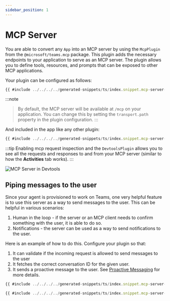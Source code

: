 ```yaml
---
sidebar_position: 1
---
```


# MCP Server

You are able to convert any `App` into an MCP server by using the `McpPlugin` from the `@microsoft/teams.mcp` package. This plugin adds the necessary endpoints to your application to serve as an MCP server. The plugin allows you to define tools, resources, and prompts that can be exposed to other MCP applications. 

Your plugin can be configured as follows:
<!-- langtabs-start -->
```typescript
{{ #include ../../../../generated-snippets/ts/index.snippet.mcp-server-plugin-config.ts }}
```
<!-- langtabs-end -->

:::note
> By default, the MCP server will be available at `/mcp` on your application. You can change this by setting the `transport.path` property in the plugin configuration.
:::

And included in the app like any other plugin:
<!-- langtabs-start -->
```typescript
{{ #include ../../../../generated-snippets/ts/index.snippet.mcp-server-app-config.ts }}
```
<!-- langtabs-end -->

:::tip
Enabling mcp request inspection and the `DevtoolsPlugin` allows you to see all the requests and responses to and from your MCP server (similar to how the **Activities** tab works).
:::

![MCP Server in Devtools](/screenshots/mcp-devtools.gif)

## Piping messages to the user

Since your agent is provisioned to work on Teams, one very helpful feature is to use this server as a way to send messages to the user. This can be helpful in various scenarios:

1. Human in the loop - if the server or an MCP client needs to confirm something with the user, it is able to do so.
2. Notifications - the server can be used as a way to send notifications to the user.

Here is an example of how to do this. Configure your plugin so that:
1. It can validate if the incoming request is allowed to send messages to the user
2. It fetches the correct conversation ID for the given user. 
3. It sends a proactive message to the user. See [Proactive Messaging](../../../essentials/sending-messages/proactive-messaging) for more details.

<!-- langtabs-start -->
```typescript
{{ #include ../../../../generated-snippets/ts/index.snippet.mcp-server-alert-tool.ts }}
```
<!-- langtabs-end -->

<!-- langtabs-start -->
```typescript
{{ #include ../../../../generated-snippets/ts/index.snippet.mcp-server-message-handler-store-conversation-id.ts }}
```
<!-- langtabs-end -->

